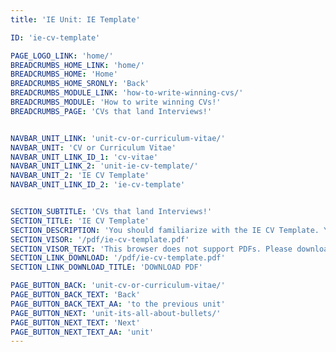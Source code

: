 ```yaml
---
title: 'IE Unit: IE Template'

ID: 'ie-cv-template'

PAGE_LOGO_LINK: 'home/'
BREADCRUMBS_HOME_LINK: 'home/'
BREADCRUMBS_HOME: 'Home'
BREADCRUMBS_HOME_SRONLY: 'Back'
BREADCRUMBS_MODULE_LINK: 'how-to-write-winning-cvs/'
BREADCRUMBS_MODULE: 'How to write winning CVs!'
BREADCRUMBS_PAGE: 'CVs that land Interviews!'


NAVBAR_UNIT_LINK: 'unit-cv-or-curriculum-vitae/'
NAVBAR_UNIT: 'CV or Curriculum Vitae'
NAVBAR_UNIT_LINK_ID_1: 'cv-vitae'
NAVBAR_UNIT_LINK_2: 'unit-ie-cv-template/'
NAVBAR_UNIT_2: 'IE CV Template'
NAVBAR_UNIT_LINK_ID_2: 'ie-cv-template'


SECTION_SUBTITLE: 'CVs that land Interviews!'
SECTION_TITLE: 'IE CV Template'
SECTION_DESCRIPTION: 'You should familiarize with the IE CV Template. You need to understand what to include in each section of your CV and how to draft your achievements. In addition, you will learn the importance of using key words and customizing CV depending on the company and sector they are applying to.'
SECTION_VISOR: '/pdf/ie-cv-template.pdf'
SECTION_VISOR_TEXT: 'This browser does not support PDFs. Please download the PDF to view it'
SECTION_LINK_DOWNLOAD: '/pdf/ie-cv-template.pdf'
SECTION_LINK_DOWNLOAD_TITLE: 'DOWNLOAD PDF'

PAGE_BUTTON_BACK: 'unit-cv-or-curriculum-vitae/'
PAGE_BUTTON_BACK_TEXT: 'Back'
PAGE_BUTTON_BACK_TEXT_AA: 'to the previous unit'
PAGE_BUTTON_NEXT: 'unit-its-all-about-bullets/'
PAGE_BUTTON_NEXT_TEXT: 'Next'
PAGE_BUTTON_NEXT_TEXT_AA: 'unit'
---
```


